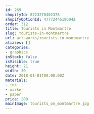 ```yaml
---
id: 269
shopifyId: 8723270402378
shopifyOptionId: 47772446196042
order: 312
title: Тourists in Montmartre
slug: тourists-in-montmartre
url: art-works/тourists-in-montmartre
aliases: []
categories:
- graphics
inStock: false
isVisible: true
height: 21
width: 30
date: 2018-01-01T00:00:00Z
materials:
- ink
- marker
- paper
price: 200
mainImage: tourists_on_montmartre.jpg
---
```

